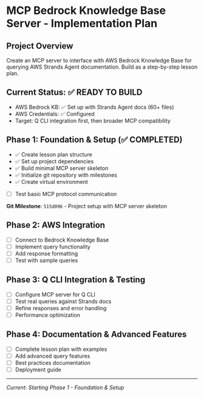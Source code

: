 # MCP Bedrock Knowledge Base Server - Implementation Plan

## Project Overview
Create an MCP server to interface with AWS Bedrock Knowledge Base for querying AWS Strands Agent documentation. Build as a step-by-step lesson plan.

## Current Status: ✅ READY TO BUILD
- AWS Bedrock KB: ✅ Set up with Strands Agent docs (60+ files)
- AWS Credentials: ✅ Configured 
- Target: Q CLI integration first, then broader MCP compatibility

## Phase 1: Foundation & Setup (✅ COMPLETED)
- ✅ Create lesson plan structure
- ✅ Set up project dependencies  
- ✅ Build minimal MCP server skeleton
- ✅ Initialize git repository with milestones
- ✅ Create virtual environment
- [ ] Test basic MCP protocol communication

**Git Milestone**: `515d096` - Project setup with MCP server skeleton

## Phase 2: AWS Integration
- [ ] Connect to Bedrock Knowledge Base
- [ ] Implement query functionality
- [ ] Add response formatting
- [ ] Test with sample queries

## Phase 3: Q CLI Integration & Testing
- [ ] Configure MCP server for Q CLI
- [ ] Test real queries against Strands docs
- [ ] Refine responses and error handling
- [ ] Performance optimization

## Phase 4: Documentation & Advanced Features
- [ ] Complete lesson plan with examples
- [ ] Add advanced query features
- [ ] Best practices documentation
- [ ] Deployment guide

---
*Current: Starting Phase 1 - Foundation & Setup*

